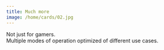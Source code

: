 ```yaml
---
title: Much more
image: /home/cards/02.jpg
---
```


Not just for gamers.  
Multiple modes of operation optimized of different use cases.